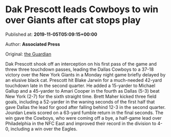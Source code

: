 
# Dak Prescott leads Cowboys to win over Giants after cat stops play

Published at: **2019-11-05T05:09:15+00:00**

Author: **Associated Press**

Original: [the Guardian](https://www.theguardian.com/sport/2019/nov/05/dak-prescott-dallas-cowboys-new-york-giants-cat-monday-night-nfl-football)

Dak Prescott shook off an interception on his first pass of the game and threw three touchdown passes, leading the Dallas Cowboys to a 37-18 victory over the New York Giants in a Monday night game briefly delayed by an elusive black cat.
Prescott hit Blake Jarwin for a much-needed 42-yard touchdown late in the second quarter. He added a 15-yarder to Michael Gallup and a 45-yarder to Amari Cooper in the fourth as Dallas (5-3) beat New York (2-7) for the sixth straight time. Brett Maher kicked three field goals, including a 52-yarder in the waning seconds of the first half that gave Dallas the lead for good after falling behind 12-3 in the second quarter. Jourdan Lewis scored on a 63-yard fumble return in the final seconds.
The win gave the Cowboys, who were coming off a bye, a half-game lead over Philadelphia in the NFC East and improved their record in the division to 4-0, including a win over the Eagles.
